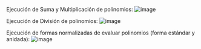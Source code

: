 Ejecución de Suma y Multiplicación de polinomios:
![image](https://github.com/user-attachments/assets/15b579be-e147-40a8-903f-abf409f23014)

Ejecución de División de polinomios:
![image](https://github.com/user-attachments/assets/eac757d1-ee76-4b36-9e22-37d3a8852c65)

Ejecución de formas normalizadas de evaluar polinomios (forma estándar y anidada):
![image](https://github.com/user-attachments/assets/47c06d35-e907-49a6-b980-af013615baf5)
